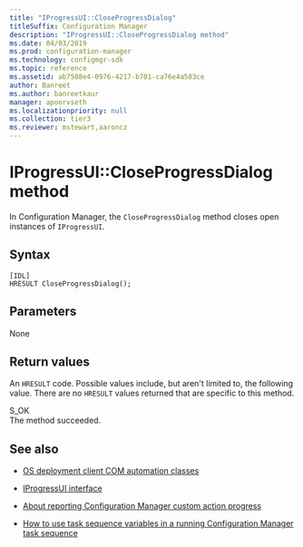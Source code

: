 ```yaml
---
title: "IProgressUI::CloseProgressDialog"
titleSuffix: Configuration Manager
description: "IProgressUI::CloseProgressDialog method"
ms.date: 04/03/2019
ms.prod: configuration-manager
ms.technology: configmgr-sdk
ms.topic: reference
ms.assetid: ab7508e4-0976-4217-b701-ca76e4a583ce
author: Banreet
ms.author: banreetkaur
manager: apoorvseth
ms.localizationpriority: null
ms.collection: tier3
ms.reviewer: mstewart,aaroncz 
---
```


# IProgressUI::CloseProgressDialog method

In Configuration Manager, the `CloseProgressDialog` method closes open instances of `IProgressUI`.

## Syntax  

```  
[IDL]  
HRESULT CloseProgressDialog();  
```  

## Parameters

None

## Return values

An `HRESULT` code. Possible values include, but aren't limited to, the following value. There are no `HRESULT` values returned that are specific to this method.

S_OK  
The method succeeded.  

## See also

- [OS deployment client COM automation classes](operating-system-deployment-client-com-automation-classes.md)  

- [IProgressUI interface](iprogressui-interface.md)  

- [About reporting Configuration Manager custom action progress](../../../../osd/about-reporting-configuration-manager-custom-action-progress.md)  

- [How to use task sequence variables in a running Configuration Manager task sequence](../../../../osd/how-to-use-task-sequence-variables-in-a-running-task-sequence.md)  
